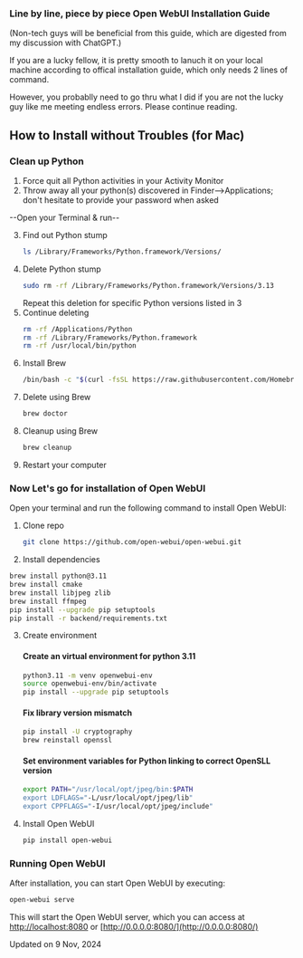 ### Line by line, piece by piece Open WebUI Installation Guide
(Non-tech guys will be beneficial from this guide, which are digested from my discussion with ChatGPT.)

If you are a lucky fellow, it is pretty smooth to lanuch it on your local machine according to offical installation guide, which only needs 2 lines of command.

However, you probablly need to go thru what I did if you are not the lucky guy like me meeting endless errors. Please continue reading.

## How to Install without Troubles (for Mac)

### Clean up Python

1. Force quit all Python activities in your Activity Monitor
2. Throw away all your python(s) discovered in Finder-->Applications; don't hesitate to provide your password when asked

--Open your Terminal & run--

3. Find out Python stump
   ```bash
   ls /Library/Frameworks/Python.framework/Versions/
   ```
4. Delete Python stump
   ```bash
   sudo rm -rf /Library/Frameworks/Python.framework/Versions/3.13
   ```
   Repeat this deletion for specific Python versions listed in 3
5. Continue deleting
   ```bash
   rm -rf /Applications/Python
   rm -rf /Library/Frameworks/Python.framework
   rm -rf /usr/local/bin/python
   ```
6. Install Brew
   ```bash
   /bin/bash -c "$(curl -fsSL https://raw.githubusercontent.com/Homebrew/install/HEAD/install.sh)"
   ```
7. Delete using Brew
   ```bash
   brew doctor
   ```
8. Cleanup using Brew
   ```bash
   brew cleanup
   ```
9. Restart your computer



### Now Let's go for installation of Open WebUI
Open your terminal and run the following command to install Open WebUI:

1. Clone repo
   ```bash
   git clone https://github.com/open-webui/open-webui.git
   ```
2.  Install dependencies
   ```bash
   brew install python@3.11
   brew install cmake
   brew install libjpeg zlib
   brew install ffmpeg
   pip install --upgrade pip setuptools
   pip install -r backend/requirements.txt
   ```
3. Create environment
   #### Create an virtual environment for python 3.11
   ```bash
   python3.11 -m venv openwebui-env
   source openwebui-env/bin/activate
   pip install --upgrade pip setuptools
   ```
   #### Fix library version mismatch
   ```bash
   pip install -U cryptography
   brew reinstall openssl
   ```
   #### Set environment variables for Python linking to correct OpenSLL version
   ```bash
   export PATH="/usr/local/opt/jpeg/bin:$PATH
   export LDFLAGS="-L/usr/local/opt/jpeg/lib"
   export CPPFLAGS="-I/usr/local/opt/jpeg/include"
   ```
4. Install Open WebUI
   ```bash
   pip install open-webui
   ```

### Running Open WebUI
   After installation, you can start Open WebUI by executing:

   ```bash
   open-webui serve
   ```

This will start the Open WebUI server, which you can access at [http://localhost:8080](http://localhost:8080) or [http://0.0.0.0:8080/](http://0.0.0.0:8080/)


Updated on 9 Nov, 2024
